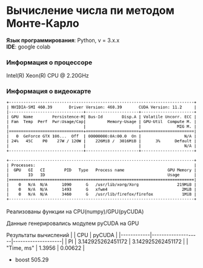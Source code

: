# Вычисление числа пи методом Монте-Карло
**Язык программирования**: Python, v = 3.x.x\
**IDE**: google colab

### Информация о процессоре 
Intel(R) Xeon(R) CPU @ 2.20GHz

### Информация о видеокарте
![GPU INFO](gpuinfo.png?raw=true)

Реализованы функции на CPU(numpy)/GPU(pyCUDA)

Данные генерировались модулем pyCUDA на GPU

Результаты вычислений
|            | CPU                | pyCUDA             |
|------------|--------------------|--------------------|
| PI         | 3\.142925262451172 | 3\.142925262451172 |
| "Time, ms" | 1\.3956            | 0\.00622           |

- boost 505.29
